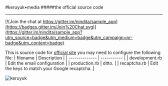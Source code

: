 #keruyuk•media
#####the official source code
___

[![Join the chat at https://gitter.im/nindita/sample_app](https://badges.gitter.im/Join%20Chat.svg)](https://gitter.im/nindita/sample_app?utm_source=badge&utm_medium=badge&utm_campaign=pr-badge&utm_content=badge)

This is source code for [official site](http://www.keruyuk.co.id)
you may need to configure the following file:
| filename       | Description |
| -------------- | ----------- |
| development.rb | Edit the email configuration |
| production.rb  | ditto. |
| recaptcha.rb   | Edit the keys to match your Google recaptcha. |


![keruyuk](http://www.keruyuk.co.id/assets/transparan-d8c7105f5e8ef9fac3a9488650b7ef79.png)